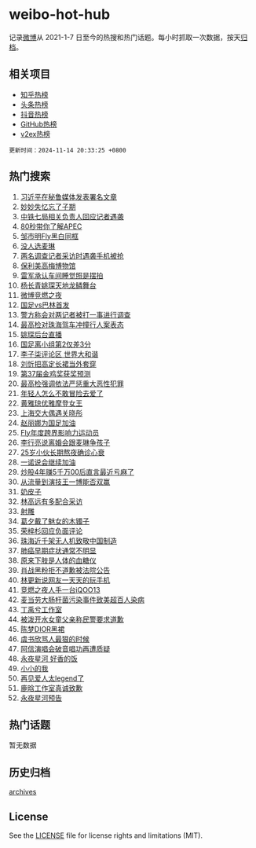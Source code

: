 # weibo-hot-hub

记录[微博](https://www.weibo.com)从 2021-1-7 日至今的热搜和热门话题。每小时抓取一次数据，按天[归档](archives)。

## 相关项目

- [知乎热榜](https://github.com/lonnyzhang423/zhihu-hot-hub)
- [头条热榜](https://github.com/lonnyzhang423/toutiao-hot-hub)
- [抖音热榜](https://github.com/lonnyzhang423/douyin-hot-hub)
- [GitHub热榜](https://github.com/lonnyzhang423/github-hot-hub)
- [v2ex热榜](https://github.com/lonnyzhang423/v2ex-hot-hub)


`更新时间：2024-11-14 20:33:25 +0800`

## 热门搜索

1. [习近平在秘鲁媒体发表署名文章](https://m.weibo.cn/search?containerid=100103type%3D1%26t%3D10%26q%3D%23%E4%B9%A0%E8%BF%91%E5%B9%B3%E5%9C%A8%E7%A7%98%E9%B2%81%E5%AA%92%E4%BD%93%E5%8F%91%E8%A1%A8%E7%BD%B2%E5%90%8D%E6%96%87%E7%AB%A0%23&stream_entry_id=51&isnewpage=1&extparam=seat%3D1%26cate%3D10103%26q%3D%2523%25E4%25B9%25A0%25E8%25BF%2591%25E5%25B9%25B3%25E5%259C%25A8%25E7%25A7%2598%25E9%25B2%2581%25E5%25AA%2592%25E4%25BD%2593%25E5%258F%2591%25E8%25A1%25A8%25E7%25BD%25B2%25E5%2590%258D%25E6%2596%2587%25E7%25AB%25A0%2523%26pos%3D0%26filter_type%3Drealtimehot%26dgr%3D0%26c_type%3D51%26stream_entry_id%3D51%26display_time%3D1731587604%26pre_seqid%3D17315876041099180870597)
1. [妙妙失忆忘了子期](https://m.weibo.cn/search?containerid=100103type%3D1%26t%3D10%26q%3D%23%E5%A6%99%E5%A6%99%E5%A4%B1%E5%BF%86%E5%BF%98%E4%BA%86%E5%AD%90%E6%9C%9F%23&stream_entry_id=31&isnewpage=1&extparam=seat%3D1%26band_rank%3D1%26stream_entry_id%3D31%26lcate%3D5001%26realpos%3D1%26filter_type%3Drealtimehot%26cate%3D5001%26pos%3D0%26q%3D%2523%25E5%25A6%2599%25E5%25A6%2599%25E5%25A4%25B1%25E5%25BF%2586%25E5%25BF%2598%25E4%25BA%2586%25E5%25AD%2590%25E6%259C%259F%2523%26dgr%3D0%26c_type%3D31%26flag%3D1%26display_time%3D1731587604%26pre_seqid%3D17315876041099180870597)
1. [中铁七局相关负责人回应记者遇袭](https://m.weibo.cn/search?containerid=100103type%3D1%26t%3D10%26q%3D%23%E4%B8%AD%E9%93%81%E4%B8%83%E5%B1%80%E7%9B%B8%E5%85%B3%E8%B4%9F%E8%B4%A3%E4%BA%BA%E5%9B%9E%E5%BA%94%E8%AE%B0%E8%80%85%E9%81%87%E8%A2%AD%23&stream_entry_id=31&isnewpage=1&extparam=seat%3D1%26band_rank%3D2%26stream_entry_id%3D31%26lcate%3D5001%26realpos%3D2%26filter_type%3Drealtimehot%26cate%3D5001%26pos%3D1%26q%3D%2523%25E4%25B8%25AD%25E9%2593%2581%25E4%25B8%2583%25E5%25B1%2580%25E7%259B%25B8%25E5%2585%25B3%25E8%25B4%259F%25E8%25B4%25A3%25E4%25BA%25BA%25E5%259B%259E%25E5%25BA%2594%25E8%25AE%25B0%25E8%2580%2585%25E9%2581%2587%25E8%25A2%25AD%2523%26dgr%3D0%26c_type%3D31%26flag%3D1%26display_time%3D1731587604%26pre_seqid%3D17315876041099180870597)
1. [80秒带你了解APEC](https://m.weibo.cn/search?containerid=100103type%3D1%26t%3D10%26q%3D%2380%E7%A7%92%E5%B8%A6%E4%BD%A0%E4%BA%86%E8%A7%A3APEC%23&stream_entry_id=31&isnewpage=1&extparam=seat%3D1%26band_rank%3D3%26stream_entry_id%3D31%26lcate%3D5001%26realpos%3D3%26filter_type%3Drealtimehot%26cate%3D5001%26pos%3D2%26q%3D%252380%25E7%25A7%2592%25E5%25B8%25A6%25E4%25BD%25A0%25E4%25BA%2586%25E8%25A7%25A3APEC%2523%26dgr%3D0%26c_type%3D31%26flag%3D0%26display_time%3D1731587604%26pre_seqid%3D17315876041099180870597)
1. [邹市明Fly黑白同框](https://m.weibo.cn/search?containerid=100103type%3D1%26t%3D10%26q%3D%23%E9%82%B9%E5%B8%82%E6%98%8EFly%E9%BB%91%E7%99%BD%E5%90%8C%E6%A1%86%23&stream_entry_id=31&isnewpage=1&extparam=seat%3D1%26band_rank%3D4%26stream_entry_id%3D31%26lcate%3D5001%26realpos%3D4%26filter_type%3Drealtimehot%26cate%3D5001%26pos%3D3%26q%3D%2523%25E9%2582%25B9%25E5%25B8%2582%25E6%2598%258EFly%25E9%25BB%2591%25E7%2599%25BD%25E5%2590%258C%25E6%25A1%2586%2523%26dgr%3D0%26c_type%3D31%26flag%3D1%26display_time%3D1731587604%26pre_seqid%3D17315876041099180870597)
1. [没人选麦琳](https://m.weibo.cn/search?containerid=100103type%3D1%26t%3D10%26q%3D%23%E6%B2%A1%E4%BA%BA%E9%80%89%E9%BA%A6%E7%90%B3%23&stream_entry_id=31&isnewpage=1&extparam=seat%3D1%26band_rank%3D5%26stream_entry_id%3D31%26lcate%3D5001%26realpos%3D5%26filter_type%3Drealtimehot%26cate%3D5001%26pos%3D4%26q%3D%2523%25E6%25B2%25A1%25E4%25BA%25BA%25E9%2580%2589%25E9%25BA%25A6%25E7%2590%25B3%2523%26dgr%3D0%26c_type%3D31%26flag%3D1%26display_time%3D1731587604%26pre_seqid%3D17315876041099180870597)
1. [两名调查记者采访时遇袭手机被抢](https://m.weibo.cn/search?containerid=100103type%3D1%26t%3D10%26q%3D%23%E4%B8%A4%E5%90%8D%E8%B0%83%E6%9F%A5%E8%AE%B0%E8%80%85%E9%87%87%E8%AE%BF%E6%97%B6%E9%81%87%E8%A2%AD%E6%89%8B%E6%9C%BA%E8%A2%AB%E6%8A%A2%23&stream_entry_id=31&isnewpage=1&extparam=seat%3D1%26band_rank%3D6%26stream_entry_id%3D31%26lcate%3D5001%26realpos%3D6%26filter_type%3Drealtimehot%26cate%3D5001%26pos%3D5%26q%3D%2523%25E4%25B8%25A4%25E5%2590%258D%25E8%25B0%2583%25E6%259F%25A5%25E8%25AE%25B0%25E8%2580%2585%25E9%2587%2587%25E8%25AE%25BF%25E6%2597%25B6%25E9%2581%2587%25E8%25A2%25AD%25E6%2589%258B%25E6%259C%25BA%25E8%25A2%25AB%25E6%258A%25A2%2523%26dgr%3D0%26c_type%3D31%26flag%3D0%26display_time%3D1731587604%26pre_seqid%3D17315876041099180870597)
1. [保利美高梅博物馆](https://m.weibo.cn/search?containerid=100103type%3D1%26t%3D10%26q%3D%23%E4%BF%9D%E5%88%A9%E7%BE%8E%E9%AB%98%E6%A2%85%E5%8D%9A%E7%89%A9%E9%A6%86%23&stream_entry_id=31&isnewpage=1&extparam=seat%3D1%26cate%3D5001%26is_ad_pos%3D1%26stream_entry_id%3D31%26lcate%3D5001%26band_rank%3D7%26topic_ad%3D1%26q%3D%2523%25E4%25BF%259D%25E5%2588%25A9%25E7%25BE%258E%25E9%25AB%2598%25E6%25A2%2585%25E5%258D%259A%25E7%2589%25A9%25E9%25A6%2586%2523%26pos%3D6%26filter_type%3Drealtimehot%26dgr%3D0%26c_type%3D31%26adid%3D264186%26display_time%3D1731587604%26pre_seqid%3D17315876041099180870597)
1. [雷军承认车间睡觉照是摆拍](https://m.weibo.cn/search?containerid=100103type%3D1%26t%3D10%26q%3D%23%E9%9B%B7%E5%86%9B%E6%89%BF%E8%AE%A4%E8%BD%A6%E9%97%B4%E7%9D%A1%E8%A7%89%E7%85%A7%E6%98%AF%E6%91%86%E6%8B%8D%23&stream_entry_id=31&isnewpage=1&extparam=seat%3D1%26band_rank%3D7%26stream_entry_id%3D31%26lcate%3D5001%26realpos%3D7%26filter_type%3Drealtimehot%26cate%3D5001%26pos%3D7%26q%3D%2523%25E9%259B%25B7%25E5%2586%259B%25E6%2589%25BF%25E8%25AE%25A4%25E8%25BD%25A6%25E9%2597%25B4%25E7%259D%25A1%25E8%25A7%2589%25E7%2585%25A7%25E6%2598%25AF%25E6%2591%2586%25E6%258B%258D%2523%26dgr%3D0%26c_type%3D31%26flag%3D1%26display_time%3D1731587604%26pre_seqid%3D17315876041099180870597)
1. [杨长青姚琛天地龙鳞舞台](https://m.weibo.cn/search?containerid=100103type%3D1%26t%3D10%26q%3D%E6%9D%A8%E9%95%BF%E9%9D%92%E5%A7%9A%E7%90%9B%E5%A4%A9%E5%9C%B0%E9%BE%99%E9%B3%9E%E8%88%9E%E5%8F%B0&stream_entry_id=31&isnewpage=1&extparam=seat%3D1%26band_rank%3D8%26stream_entry_id%3D31%26lcate%3D5001%26realpos%3D8%26filter_type%3Drealtimehot%26cate%3D5001%26pos%3D8%26q%3D%25E6%259D%25A8%25E9%2595%25BF%25E9%259D%2592%25E5%25A7%259A%25E7%2590%259B%25E5%25A4%25A9%25E5%259C%25B0%25E9%25BE%2599%25E9%25B3%259E%25E8%2588%259E%25E5%258F%25B0%26dgr%3D0%26c_type%3D31%26flag%3D1%26display_time%3D1731587604%26pre_seqid%3D17315876041099180870597)
1. [微博竞燃之夜](https://m.weibo.cn/search?containerid=100103type%3D1%26t%3D10%26q%3D%E5%BE%AE%E5%8D%9A%E7%AB%9E%E7%87%83%E4%B9%8B%E5%A4%9C&stream_entry_id=31&isnewpage=1&extparam=seat%3D1%26band_rank%3D9%26stream_entry_id%3D31%26lcate%3D5001%26realpos%3D9%26filter_type%3Drealtimehot%26cate%3D5001%26pos%3D9%26q%3D%25E5%25BE%25AE%25E5%258D%259A%25E7%25AB%259E%25E7%2587%2583%25E4%25B9%258B%25E5%25A4%259C%26dgr%3D0%26c_type%3D31%26flag%3D1%26display_time%3D1731587604%26pre_seqid%3D17315876041099180870597)
1. [国足vs巴林首发](https://m.weibo.cn/search?containerid=100103type%3D1%26t%3D10%26q%3D%E5%9B%BD%E8%B6%B3vs%E5%B7%B4%E6%9E%97%E9%A6%96%E5%8F%91&stream_entry_id=31&isnewpage=1&extparam=seat%3D1%26band_rank%3D10%26stream_entry_id%3D31%26lcate%3D5001%26realpos%3D10%26filter_type%3Drealtimehot%26cate%3D5001%26pos%3D10%26q%3D%25E5%259B%25BD%25E8%25B6%25B3vs%25E5%25B7%25B4%25E6%259E%2597%25E9%25A6%2596%25E5%258F%2591%26dgr%3D0%26c_type%3D31%26flag%3D1%26display_time%3D1731587604%26pre_seqid%3D17315876041099180870597)
1. [警方称会对两记者被打一事进行调查](https://m.weibo.cn/search?containerid=100103type%3D1%26t%3D10%26q%3D%23%E8%AD%A6%E6%96%B9%E7%A7%B0%E4%BC%9A%E5%AF%B9%E4%B8%A4%E8%AE%B0%E8%80%85%E8%A2%AB%E6%89%93%E4%B8%80%E4%BA%8B%E8%BF%9B%E8%A1%8C%E8%B0%83%E6%9F%A5%23&stream_entry_id=31&isnewpage=1&extparam=seat%3D1%26band_rank%3D11%26stream_entry_id%3D31%26lcate%3D5001%26realpos%3D11%26filter_type%3Drealtimehot%26cate%3D5001%26pos%3D11%26q%3D%2523%25E8%25AD%25A6%25E6%2596%25B9%25E7%25A7%25B0%25E4%25BC%259A%25E5%25AF%25B9%25E4%25B8%25A4%25E8%25AE%25B0%25E8%2580%2585%25E8%25A2%25AB%25E6%2589%2593%25E4%25B8%2580%25E4%25BA%258B%25E8%25BF%259B%25E8%25A1%258C%25E8%25B0%2583%25E6%259F%25A5%2523%26dgr%3D0%26c_type%3D31%26flag%3D1%26display_time%3D1731587604%26pre_seqid%3D17315876041099180870597)
1. [最高检对珠海驾车冲撞行人案表态](https://m.weibo.cn/search?containerid=100103type%3D1%26t%3D10%26q%3D%E6%9C%80%E9%AB%98%E6%A3%80%E5%AF%B9%E7%8F%A0%E6%B5%B7%E9%A9%BE%E8%BD%A6%E5%86%B2%E6%92%9E%E8%A1%8C%E4%BA%BA%E6%A1%88%E8%A1%A8%E6%80%81&stream_entry_id=31&isnewpage=1&extparam=seat%3D1%26band_rank%3D12%26stream_entry_id%3D31%26lcate%3D5001%26realpos%3D12%26filter_type%3Drealtimehot%26cate%3D5001%26pos%3D12%26q%3D%25E6%259C%2580%25E9%25AB%2598%25E6%25A3%2580%25E5%25AF%25B9%25E7%258F%25A0%25E6%25B5%25B7%25E9%25A9%25BE%25E8%25BD%25A6%25E5%2586%25B2%25E6%2592%259E%25E8%25A1%258C%25E4%25BA%25BA%25E6%25A1%2588%25E8%25A1%25A8%25E6%2580%2581%26dgr%3D0%26c_type%3D31%26flag%3D1%26display_time%3D1731587604%26pre_seqid%3D17315876041099180870597)
1. [姚琛后台直播](https://m.weibo.cn/search?containerid=100103type%3D1%26t%3D10%26q%3D%E5%A7%9A%E7%90%9B%E5%90%8E%E5%8F%B0%E7%9B%B4%E6%92%AD&stream_entry_id=31&isnewpage=1&extparam=seat%3D1%26band_rank%3D13%26stream_entry_id%3D31%26lcate%3D5001%26realpos%3D13%26filter_type%3Drealtimehot%26cate%3D5001%26pos%3D13%26q%3D%25E5%25A7%259A%25E7%2590%259B%25E5%2590%258E%25E5%258F%25B0%25E7%259B%25B4%25E6%2592%25AD%26dgr%3D0%26c_type%3D31%26flag%3D1%26display_time%3D1731587604%26pre_seqid%3D17315876041099180870597)
1. [国足离小组第2仅差3分](https://m.weibo.cn/search?containerid=100103type%3D1%26t%3D10%26q%3D%23%E5%9B%BD%E8%B6%B3%E7%A6%BB%E5%B0%8F%E7%BB%84%E7%AC%AC2%E4%BB%85%E5%B7%AE3%E5%88%86%23&stream_entry_id=31&isnewpage=1&extparam=seat%3D1%26band_rank%3D14%26stream_entry_id%3D31%26lcate%3D5001%26realpos%3D14%26filter_type%3Drealtimehot%26cate%3D5001%26pos%3D14%26q%3D%2523%25E5%259B%25BD%25E8%25B6%25B3%25E7%25A6%25BB%25E5%25B0%258F%25E7%25BB%2584%25E7%25AC%25AC2%25E4%25BB%2585%25E5%25B7%25AE3%25E5%2588%2586%2523%26dgr%3D0%26c_type%3D31%26flag%3D1%26display_time%3D1731587604%26pre_seqid%3D17315876041099180870597)
1. [李子柒评论区 世界大和谐](https://m.weibo.cn/search?containerid=100103type%3D1%26t%3D10%26q%3D%E6%9D%8E%E5%AD%90%E6%9F%92%E8%AF%84%E8%AE%BA%E5%8C%BA+%E4%B8%96%E7%95%8C%E5%A4%A7%E5%92%8C%E8%B0%90&stream_entry_id=31&isnewpage=1&extparam=seat%3D1%26band_rank%3D15%26stream_entry_id%3D31%26lcate%3D5001%26realpos%3D15%26filter_type%3Drealtimehot%26cate%3D5001%26pos%3D15%26q%3D%25E6%259D%258E%25E5%25AD%2590%25E6%259F%2592%25E8%25AF%2584%25E8%25AE%25BA%25E5%258C%25BA%2520%25E4%25B8%2596%25E7%2595%258C%25E5%25A4%25A7%25E5%2592%258C%25E8%25B0%2590%26dgr%3D0%26c_type%3D31%26flag%3D0%26display_time%3D1731587604%26pre_seqid%3D17315876041099180870597)
1. [刘忻把高定长裙当外套穿](https://m.weibo.cn/search?containerid=100103type%3D1%26t%3D10%26q%3D%E5%88%98%E5%BF%BB%E6%8A%8A%E9%AB%98%E5%AE%9A%E9%95%BF%E8%A3%99%E5%BD%93%E5%A4%96%E5%A5%97%E7%A9%BF&stream_entry_id=31&isnewpage=1&extparam=seat%3D1%26band_rank%3D16%26stream_entry_id%3D31%26lcate%3D5001%26realpos%3D16%26filter_type%3Drealtimehot%26cate%3D5001%26pos%3D16%26q%3D%25E5%2588%2598%25E5%25BF%25BB%25E6%258A%258A%25E9%25AB%2598%25E5%25AE%259A%25E9%2595%25BF%25E8%25A3%2599%25E5%25BD%2593%25E5%25A4%2596%25E5%25A5%2597%25E7%25A9%25BF%26dgr%3D0%26c_type%3D31%26flag%3D1%26display_time%3D1731587604%26pre_seqid%3D17315876041099180870597)
1. [第37届金鸡奖获奖预测](https://m.weibo.cn/search?containerid=100103type%3D1%26t%3D10%26q%3D%23%E7%AC%AC37%E5%B1%8A%E9%87%91%E9%B8%A1%E5%A5%96%E8%8E%B7%E5%A5%96%E9%A2%84%E6%B5%8B%23&stream_entry_id=31&isnewpage=1&extparam=seat%3D1%26band_rank%3D17%26stream_entry_id%3D31%26lcate%3D5001%26realpos%3D17%26filter_type%3Drealtimehot%26cate%3D5001%26pos%3D17%26q%3D%2523%25E7%25AC%25AC37%25E5%25B1%258A%25E9%2587%2591%25E9%25B8%25A1%25E5%25A5%2596%25E8%258E%25B7%25E5%25A5%2596%25E9%25A2%2584%25E6%25B5%258B%2523%26dgr%3D0%26c_type%3D31%26flag%3D32768%26display_time%3D1731587604%26pre_seqid%3D17315876041099180870597)
1. [最高检强调依法严惩重大恶性犯罪](https://m.weibo.cn/search?containerid=100103type%3D1%26t%3D10%26q%3D%23%E6%9C%80%E9%AB%98%E6%A3%80%E5%BC%BA%E8%B0%83%E4%BE%9D%E6%B3%95%E4%B8%A5%E6%83%A9%E9%87%8D%E5%A4%A7%E6%81%B6%E6%80%A7%E7%8A%AF%E7%BD%AA%23&stream_entry_id=31&isnewpage=1&extparam=seat%3D1%26band_rank%3D18%26stream_entry_id%3D31%26lcate%3D5001%26realpos%3D18%26filter_type%3Drealtimehot%26cate%3D5001%26pos%3D18%26q%3D%2523%25E6%259C%2580%25E9%25AB%2598%25E6%25A3%2580%25E5%25BC%25BA%25E8%25B0%2583%25E4%25BE%259D%25E6%25B3%2595%25E4%25B8%25A5%25E6%2583%25A9%25E9%2587%258D%25E5%25A4%25A7%25E6%2581%25B6%25E6%2580%25A7%25E7%258A%25AF%25E7%25BD%25AA%2523%26dgr%3D0%26c_type%3D31%26flag%3D1%26display_time%3D1731587604%26pre_seqid%3D17315876041099180870597)
1. [年轻人怎么不敢冒险去爱了](https://m.weibo.cn/search?containerid=100103type%3D1%26t%3D10%26q%3D%23%E5%B9%B4%E8%BD%BB%E4%BA%BA%E6%80%8E%E4%B9%88%E4%B8%8D%E6%95%A2%E5%86%92%E9%99%A9%E5%8E%BB%E7%88%B1%E4%BA%86%23&stream_entry_id=31&isnewpage=1&extparam=seat%3D1%26band_rank%3D19%26stream_entry_id%3D31%26lcate%3D5001%26realpos%3D19%26filter_type%3Drealtimehot%26cate%3D5001%26pos%3D19%26q%3D%2523%25E5%25B9%25B4%25E8%25BD%25BB%25E4%25BA%25BA%25E6%2580%258E%25E4%25B9%2588%25E4%25B8%258D%25E6%2595%25A2%25E5%2586%2592%25E9%2599%25A9%25E5%258E%25BB%25E7%2588%25B1%25E4%25BA%2586%2523%26dgr%3D0%26c_type%3D31%26flag%3D1%26display_time%3D1731587604%26pre_seqid%3D17315876041099180870597)
1. [黄雅琼优雅摩登女王](https://m.weibo.cn/search?containerid=100103type%3D1%26t%3D10%26q%3D%23%E9%BB%84%E9%9B%85%E7%90%BC%E4%BC%98%E9%9B%85%E6%91%A9%E7%99%BB%E5%A5%B3%E7%8E%8B%23&stream_entry_id=31&isnewpage=1&extparam=seat%3D1%26cate%3D5001%26realpos%3D20%26filter_type%3Drealtimehot%26lcate%3D5001%26stream_entry_id%3D31%26band_rank%3D20%26q%3D%2523%25E9%25BB%2584%25E9%259B%2585%25E7%2590%25BC%25E4%25BC%2598%25E9%259B%2585%25E6%2591%25A9%25E7%2599%25BB%25E5%25A5%25B3%25E7%258E%258B%2523%26pos%3D20%26flag%3D0%26dgr%3D0%26c_type%3D31%26adid%3D264279%26display_time%3D1731587604%26pre_seqid%3D17315876041099180870597)
1. [上海交大偶遇关晓彤](https://m.weibo.cn/search?containerid=100103type%3D1%26t%3D10%26q%3D%23%E4%B8%8A%E6%B5%B7%E4%BA%A4%E5%A4%A7%E5%81%B6%E9%81%87%E5%85%B3%E6%99%93%E5%BD%A4%23&stream_entry_id=31&isnewpage=1&extparam=seat%3D1%26band_rank%3D21%26stream_entry_id%3D31%26lcate%3D5001%26realpos%3D21%26filter_type%3Drealtimehot%26cate%3D5001%26pos%3D21%26q%3D%2523%25E4%25B8%258A%25E6%25B5%25B7%25E4%25BA%25A4%25E5%25A4%25A7%25E5%2581%25B6%25E9%2581%2587%25E5%2585%25B3%25E6%2599%2593%25E5%25BD%25A4%2523%26dgr%3D0%26c_type%3D31%26flag%3D1%26display_time%3D1731587604%26pre_seqid%3D17315876041099180870597)
1. [赵丽娜为国足加油](https://m.weibo.cn/search?containerid=100103type%3D1%26t%3D10%26q%3D%23%E8%B5%B5%E4%B8%BD%E5%A8%9C%E4%B8%BA%E5%9B%BD%E8%B6%B3%E5%8A%A0%E6%B2%B9%23&stream_entry_id=31&isnewpage=1&extparam=seat%3D1%26band_rank%3D22%26stream_entry_id%3D31%26lcate%3D5001%26realpos%3D22%26filter_type%3Drealtimehot%26cate%3D5001%26pos%3D22%26q%3D%2523%25E8%25B5%25B5%25E4%25B8%25BD%25E5%25A8%259C%25E4%25B8%25BA%25E5%259B%25BD%25E8%25B6%25B3%25E5%258A%25A0%25E6%25B2%25B9%2523%26dgr%3D0%26c_type%3D31%26flag%3D1%26display_time%3D1731587604%26pre_seqid%3D17315876041099180870597)
1. [Fly年度跨界影响力运动员](https://m.weibo.cn/search?containerid=100103type%3D1%26t%3D10%26q%3D%23Fly%E5%B9%B4%E5%BA%A6%E8%B7%A8%E7%95%8C%E5%BD%B1%E5%93%8D%E5%8A%9B%E8%BF%90%E5%8A%A8%E5%91%98%23&stream_entry_id=31&isnewpage=1&extparam=seat%3D1%26band_rank%3D23%26stream_entry_id%3D31%26lcate%3D5001%26realpos%3D23%26filter_type%3Drealtimehot%26cate%3D5001%26pos%3D23%26q%3D%2523Fly%25E5%25B9%25B4%25E5%25BA%25A6%25E8%25B7%25A8%25E7%2595%258C%25E5%25BD%25B1%25E5%2593%258D%25E5%258A%259B%25E8%25BF%2590%25E5%258A%25A8%25E5%2591%2598%2523%26dgr%3D0%26c_type%3D31%26flag%3D1%26display_time%3D1731587604%26pre_seqid%3D17315876041099180870597)
1. [李行亮说离婚会跟麦琳争孩子](https://m.weibo.cn/search?containerid=100103type%3D1%26t%3D10%26q%3D%23%E6%9D%8E%E8%A1%8C%E4%BA%AE%E8%AF%B4%E7%A6%BB%E5%A9%9A%E4%BC%9A%E8%B7%9F%E9%BA%A6%E7%90%B3%E4%BA%89%E5%AD%A9%E5%AD%90%23&stream_entry_id=31&isnewpage=1&extparam=seat%3D1%26band_rank%3D24%26stream_entry_id%3D31%26lcate%3D5001%26realpos%3D24%26filter_type%3Drealtimehot%26cate%3D5001%26pos%3D24%26q%3D%2523%25E6%259D%258E%25E8%25A1%258C%25E4%25BA%25AE%25E8%25AF%25B4%25E7%25A6%25BB%25E5%25A9%259A%25E4%25BC%259A%25E8%25B7%259F%25E9%25BA%25A6%25E7%2590%25B3%25E4%25BA%2589%25E5%25AD%25A9%25E5%25AD%2590%2523%26dgr%3D0%26c_type%3D31%26flag%3D2%26display_time%3D1731587604%26pre_seqid%3D17315876041099180870597)
1. [25岁小伙长期熬夜确诊心衰](https://m.weibo.cn/search?containerid=100103type%3D1%26t%3D10%26q%3D%2325%E5%B2%81%E5%B0%8F%E4%BC%99%E9%95%BF%E6%9C%9F%E7%86%AC%E5%A4%9C%E7%A1%AE%E8%AF%8A%E5%BF%83%E8%A1%B0%23&stream_entry_id=31&isnewpage=1&extparam=seat%3D1%26band_rank%3D25%26stream_entry_id%3D31%26lcate%3D5001%26realpos%3D25%26filter_type%3Drealtimehot%26cate%3D5001%26pos%3D25%26q%3D%252325%25E5%25B2%2581%25E5%25B0%258F%25E4%25BC%2599%25E9%2595%25BF%25E6%259C%259F%25E7%2586%25AC%25E5%25A4%259C%25E7%25A1%25AE%25E8%25AF%258A%25E5%25BF%2583%25E8%25A1%25B0%2523%26dgr%3D0%26c_type%3D31%26flag%3D1%26display_time%3D1731587604%26pre_seqid%3D17315876041099180870597)
1. [一诺说会继续加油](https://m.weibo.cn/search?containerid=100103type%3D1%26t%3D10%26q%3D%23%E4%B8%80%E8%AF%BA%E8%AF%B4%E4%BC%9A%E7%BB%A7%E7%BB%AD%E5%8A%A0%E6%B2%B9%23&stream_entry_id=31&isnewpage=1&extparam=seat%3D1%26band_rank%3D26%26stream_entry_id%3D31%26lcate%3D5001%26realpos%3D26%26filter_type%3Drealtimehot%26cate%3D5001%26pos%3D26%26q%3D%2523%25E4%25B8%2580%25E8%25AF%25BA%25E8%25AF%25B4%25E4%25BC%259A%25E7%25BB%25A7%25E7%25BB%25AD%25E5%258A%25A0%25E6%25B2%25B9%2523%26dgr%3D0%26c_type%3D31%26flag%3D1%26display_time%3D1731587604%26pre_seqid%3D17315876041099180870597)
1. [炒股4年赚5千万00后直言最近亏麻了](https://m.weibo.cn/search?containerid=100103type%3D1%26t%3D10%26q%3D%23%E7%82%92%E8%82%A14%E5%B9%B4%E8%B5%9A5%E5%8D%83%E4%B8%8700%E5%90%8E%E7%9B%B4%E8%A8%80%E6%9C%80%E8%BF%91%E4%BA%8F%E9%BA%BB%E4%BA%86%23&stream_entry_id=31&isnewpage=1&extparam=seat%3D1%26band_rank%3D27%26stream_entry_id%3D31%26lcate%3D5001%26realpos%3D27%26filter_type%3Drealtimehot%26cate%3D5001%26pos%3D27%26q%3D%2523%25E7%2582%2592%25E8%2582%25A14%25E5%25B9%25B4%25E8%25B5%259A5%25E5%258D%2583%25E4%25B8%258700%25E5%2590%258E%25E7%259B%25B4%25E8%25A8%2580%25E6%259C%2580%25E8%25BF%2591%25E4%25BA%258F%25E9%25BA%25BB%25E4%25BA%2586%2523%26dgr%3D0%26c_type%3D31%26flag%3D0%26display_time%3D1731587604%26pre_seqid%3D17315876041099180870597)
1. [从流量到演技王一博能否双赢](https://m.weibo.cn/search?containerid=100103type%3D1%26t%3D10%26q%3D%23%E4%BB%8E%E6%B5%81%E9%87%8F%E5%88%B0%E6%BC%94%E6%8A%80%E7%8E%8B%E4%B8%80%E5%8D%9A%E8%83%BD%E5%90%A6%E5%8F%8C%E8%B5%A2%23&stream_entry_id=31&isnewpage=1&extparam=seat%3D1%26band_rank%3D28%26stream_entry_id%3D31%26lcate%3D5001%26realpos%3D28%26filter_type%3Drealtimehot%26cate%3D5001%26pos%3D28%26q%3D%2523%25E4%25BB%258E%25E6%25B5%2581%25E9%2587%258F%25E5%2588%25B0%25E6%25BC%2594%25E6%258A%2580%25E7%258E%258B%25E4%25B8%2580%25E5%258D%259A%25E8%2583%25BD%25E5%2590%25A6%25E5%258F%258C%25E8%25B5%25A2%2523%26dgr%3D0%26c_type%3D31%26flag%3D0%26display_time%3D1731587604%26pre_seqid%3D17315876041099180870597)
1. [奶皮子](https://m.weibo.cn/search?containerid=100103type%3D1%26t%3D10%26q%3D%E5%A5%B6%E7%9A%AE%E5%AD%90&stream_entry_id=31&isnewpage=1&extparam=seat%3D1%26band_rank%3D29%26stream_entry_id%3D31%26lcate%3D5001%26realpos%3D29%26filter_type%3Drealtimehot%26cate%3D5001%26pos%3D29%26q%3D%25E5%25A5%25B6%25E7%259A%25AE%25E5%25AD%2590%26dgr%3D0%26c_type%3D31%26flag%3D1%26display_time%3D1731587604%26pre_seqid%3D17315876041099180870597)
1. [林高远有多配合采访](https://m.weibo.cn/search?containerid=100103type%3D1%26t%3D10%26q%3D%23%E6%9E%97%E9%AB%98%E8%BF%9C%E6%9C%89%E5%A4%9A%E9%85%8D%E5%90%88%E9%87%87%E8%AE%BF%23&stream_entry_id=31&isnewpage=1&extparam=seat%3D1%26band_rank%3D30%26stream_entry_id%3D31%26lcate%3D5001%26realpos%3D30%26filter_type%3Drealtimehot%26cate%3D5001%26pos%3D30%26q%3D%2523%25E6%259E%2597%25E9%25AB%2598%25E8%25BF%259C%25E6%259C%2589%25E5%25A4%259A%25E9%2585%258D%25E5%2590%2588%25E9%2587%2587%25E8%25AE%25BF%2523%26dgr%3D0%26c_type%3D31%26flag%3D1%26display_time%3D1731587604%26pre_seqid%3D17315876041099180870597)
1. [射雕](https://m.weibo.cn/search?containerid=100103type%3D1%26t%3D10%26q%3D%E5%B0%84%E9%9B%95&stream_entry_id=31&isnewpage=1&extparam=seat%3D1%26band_rank%3D31%26stream_entry_id%3D31%26lcate%3D5001%26realpos%3D31%26filter_type%3Drealtimehot%26cate%3D5001%26pos%3D31%26q%3D%25E5%25B0%2584%25E9%259B%2595%26dgr%3D0%26c_type%3D31%26flag%3D1%26display_time%3D1731587604%26pre_seqid%3D17315876041099180870597)
1. [葛夕戴了魅女的木镯子](https://m.weibo.cn/search?containerid=100103type%3D1%26t%3D10%26q%3D%E8%91%9B%E5%A4%95%E6%88%B4%E4%BA%86%E9%AD%85%E5%A5%B3%E7%9A%84%E6%9C%A8%E9%95%AF%E5%AD%90&stream_entry_id=31&isnewpage=1&extparam=seat%3D1%26band_rank%3D32%26stream_entry_id%3D31%26lcate%3D5001%26realpos%3D32%26filter_type%3Drealtimehot%26cate%3D5001%26pos%3D32%26q%3D%25E8%2591%259B%25E5%25A4%2595%25E6%2588%25B4%25E4%25BA%2586%25E9%25AD%2585%25E5%25A5%25B3%25E7%259A%2584%25E6%259C%25A8%25E9%2595%25AF%25E5%25AD%2590%26dgr%3D0%26c_type%3D31%26flag%3D0%26display_time%3D1731587604%26pre_seqid%3D17315876041099180870597)
1. [荣梓杉回应负面评论](https://m.weibo.cn/search?containerid=100103type%3D1%26t%3D10%26q%3D%23%E8%8D%A3%E6%A2%93%E6%9D%89%E5%9B%9E%E5%BA%94%E8%B4%9F%E9%9D%A2%E8%AF%84%E8%AE%BA%23&stream_entry_id=31&isnewpage=1&extparam=seat%3D1%26band_rank%3D33%26stream_entry_id%3D31%26lcate%3D5001%26realpos%3D33%26filter_type%3Drealtimehot%26cate%3D5001%26pos%3D33%26q%3D%2523%25E8%258D%25A3%25E6%25A2%2593%25E6%259D%2589%25E5%259B%259E%25E5%25BA%2594%25E8%25B4%259F%25E9%259D%25A2%25E8%25AF%2584%25E8%25AE%25BA%2523%26dgr%3D0%26c_type%3D31%26flag%3D1%26display_time%3D1731587604%26pre_seqid%3D17315876041099180870597)
1. [珠海近千架无人机致敬中国制造](https://m.weibo.cn/search?containerid=100103type%3D1%26t%3D10%26q%3D%23%E7%8F%A0%E6%B5%B7%E8%BF%91%E5%8D%83%E6%9E%B6%E6%97%A0%E4%BA%BA%E6%9C%BA%E8%87%B4%E6%95%AC%E4%B8%AD%E5%9B%BD%E5%88%B6%E9%80%A0%23&stream_entry_id=31&isnewpage=1&extparam=seat%3D1%26band_rank%3D34%26stream_entry_id%3D31%26lcate%3D5001%26realpos%3D34%26filter_type%3Drealtimehot%26cate%3D5001%26pos%3D34%26q%3D%2523%25E7%258F%25A0%25E6%25B5%25B7%25E8%25BF%2591%25E5%258D%2583%25E6%259E%25B6%25E6%2597%25A0%25E4%25BA%25BA%25E6%259C%25BA%25E8%2587%25B4%25E6%2595%25AC%25E4%25B8%25AD%25E5%259B%25BD%25E5%2588%25B6%25E9%2580%25A0%2523%26dgr%3D0%26c_type%3D31%26flag%3D1%26display_time%3D1731587604%26pre_seqid%3D17315876041099180870597)
1. [肺癌早期症状通常不明显](https://m.weibo.cn/search?containerid=100103type%3D1%26t%3D10%26q%3D%23%E8%82%BA%E7%99%8C%E6%97%A9%E6%9C%9F%E7%97%87%E7%8A%B6%E9%80%9A%E5%B8%B8%E4%B8%8D%E6%98%8E%E6%98%BE%23&stream_entry_id=31&isnewpage=1&extparam=seat%3D1%26band_rank%3D35%26stream_entry_id%3D31%26lcate%3D5001%26realpos%3D35%26filter_type%3Drealtimehot%26cate%3D5001%26pos%3D35%26q%3D%2523%25E8%2582%25BA%25E7%2599%258C%25E6%2597%25A9%25E6%259C%259F%25E7%2597%2587%25E7%258A%25B6%25E9%2580%259A%25E5%25B8%25B8%25E4%25B8%258D%25E6%2598%258E%25E6%2598%25BE%2523%26dgr%3D0%26c_type%3D31%26flag%3D0%26display_time%3D1731587604%26pre_seqid%3D17315876041099180870597)
1. [原来下肢是人体的血糖仪](https://m.weibo.cn/search?containerid=100103type%3D1%26t%3D10%26q%3D%23%E5%8E%9F%E6%9D%A5%E4%B8%8B%E8%82%A2%E6%98%AF%E4%BA%BA%E4%BD%93%E7%9A%84%E8%A1%80%E7%B3%96%E4%BB%AA%23&stream_entry_id=31&isnewpage=1&extparam=seat%3D1%26band_rank%3D36%26stream_entry_id%3D31%26lcate%3D5001%26realpos%3D36%26filter_type%3Drealtimehot%26cate%3D5001%26pos%3D36%26q%3D%2523%25E5%258E%259F%25E6%259D%25A5%25E4%25B8%258B%25E8%2582%25A2%25E6%2598%25AF%25E4%25BA%25BA%25E4%25BD%2593%25E7%259A%2584%25E8%25A1%2580%25E7%25B3%2596%25E4%25BB%25AA%2523%26dgr%3D0%26c_type%3D31%26flag%3D0%26display_time%3D1731587604%26pre_seqid%3D17315876041099180870597)
1. [肖战黑粉拒不道歉被法院公告](https://m.weibo.cn/search?containerid=100103type%3D1%26t%3D10%26q%3D%23%E8%82%96%E6%88%98%E9%BB%91%E7%B2%89%E6%8B%92%E4%B8%8D%E9%81%93%E6%AD%89%E8%A2%AB%E6%B3%95%E9%99%A2%E5%85%AC%E5%91%8A%23&stream_entry_id=31&isnewpage=1&extparam=seat%3D1%26band_rank%3D37%26stream_entry_id%3D31%26lcate%3D5001%26realpos%3D37%26filter_type%3Drealtimehot%26cate%3D5001%26pos%3D37%26q%3D%2523%25E8%2582%2596%25E6%2588%2598%25E9%25BB%2591%25E7%25B2%2589%25E6%258B%2592%25E4%25B8%258D%25E9%2581%2593%25E6%25AD%2589%25E8%25A2%25AB%25E6%25B3%2595%25E9%2599%25A2%25E5%2585%25AC%25E5%2591%258A%2523%26dgr%3D0%26c_type%3D31%26flag%3D1%26display_time%3D1731587604%26pre_seqid%3D17315876041099180870597)
1. [林更新说网友一天天的玩手机](https://m.weibo.cn/search?containerid=100103type%3D1%26t%3D10%26q%3D%23%E6%9E%97%E6%9B%B4%E6%96%B0%E8%AF%B4%E7%BD%91%E5%8F%8B%E4%B8%80%E5%A4%A9%E5%A4%A9%E7%9A%84%E7%8E%A9%E6%89%8B%E6%9C%BA%23&stream_entry_id=31&isnewpage=1&extparam=seat%3D1%26band_rank%3D38%26stream_entry_id%3D31%26lcate%3D5001%26realpos%3D38%26filter_type%3Drealtimehot%26cate%3D5001%26pos%3D38%26q%3D%2523%25E6%259E%2597%25E6%259B%25B4%25E6%2596%25B0%25E8%25AF%25B4%25E7%25BD%2591%25E5%258F%258B%25E4%25B8%2580%25E5%25A4%25A9%25E5%25A4%25A9%25E7%259A%2584%25E7%258E%25A9%25E6%2589%258B%25E6%259C%25BA%2523%26dgr%3D0%26c_type%3D31%26flag%3D1%26display_time%3D1731587604%26pre_seqid%3D17315876041099180870597)
1. [竞燃之夜人手一台iQOO13](https://m.weibo.cn/search?containerid=100103type%3D1%26t%3D10%26q%3D%23%E7%AB%9E%E7%87%83%E4%B9%8B%E5%A4%9C%E4%BA%BA%E6%89%8B%E4%B8%80%E5%8F%B0iQOO13%23&stream_entry_id=31&isnewpage=1&extparam=seat%3D1%26cate%3D5001%26realpos%3D39%26filter_type%3Drealtimehot%26lcate%3D5001%26stream_entry_id%3D31%26band_rank%3D39%26q%3D%2523%25E7%25AB%259E%25E7%2587%2583%25E4%25B9%258B%25E5%25A4%259C%25E4%25BA%25BA%25E6%2589%258B%25E4%25B8%2580%25E5%258F%25B0iQOO13%2523%26pos%3D39%26flag%3D0%26dgr%3D0%26c_type%3D31%26adid%3D264283%26display_time%3D1731587604%26pre_seqid%3D17315876041099180870597)
1. [麦当劳大肠杆菌污染事件致美超百人染病](https://m.weibo.cn/search?containerid=100103type%3D1%26t%3D10%26q%3D%23%E9%BA%A6%E5%BD%93%E5%8A%B3%E5%A4%A7%E8%82%A0%E6%9D%86%E8%8F%8C%E6%B1%A1%E6%9F%93%E4%BA%8B%E4%BB%B6%E8%87%B4%E7%BE%8E%E8%B6%85%E7%99%BE%E4%BA%BA%E6%9F%93%E7%97%85%23&stream_entry_id=31&isnewpage=1&extparam=seat%3D1%26band_rank%3D40%26stream_entry_id%3D31%26lcate%3D5001%26realpos%3D40%26filter_type%3Drealtimehot%26cate%3D5001%26pos%3D40%26q%3D%2523%25E9%25BA%25A6%25E5%25BD%2593%25E5%258A%25B3%25E5%25A4%25A7%25E8%2582%25A0%25E6%259D%2586%25E8%258F%258C%25E6%25B1%25A1%25E6%259F%2593%25E4%25BA%258B%25E4%25BB%25B6%25E8%2587%25B4%25E7%25BE%258E%25E8%25B6%2585%25E7%2599%25BE%25E4%25BA%25BA%25E6%259F%2593%25E7%2597%2585%2523%26dgr%3D0%26c_type%3D31%26flag%3D1%26display_time%3D1731587604%26pre_seqid%3D17315876041099180870597)
1. [丁禹兮工作室](https://m.weibo.cn/search?containerid=100103type%3D1%26t%3D10%26q%3D%E4%B8%81%E7%A6%B9%E5%85%AE%E5%B7%A5%E4%BD%9C%E5%AE%A4&stream_entry_id=31&isnewpage=1&extparam=seat%3D1%26band_rank%3D41%26stream_entry_id%3D31%26lcate%3D5001%26realpos%3D41%26filter_type%3Drealtimehot%26cate%3D5001%26pos%3D41%26q%3D%25E4%25B8%2581%25E7%25A6%25B9%25E5%2585%25AE%25E5%25B7%25A5%25E4%25BD%259C%25E5%25AE%25A4%26dgr%3D0%26c_type%3D31%26flag%3D0%26display_time%3D1731587604%26pre_seqid%3D17315876041099180870597)
1. [被泼开水女童父亲称民警要求道歉](https://m.weibo.cn/search?containerid=100103type%3D1%26t%3D10%26q%3D%23%E8%A2%AB%E6%B3%BC%E5%BC%80%E6%B0%B4%E5%A5%B3%E7%AB%A5%E7%88%B6%E4%BA%B2%E7%A7%B0%E6%B0%91%E8%AD%A6%E8%A6%81%E6%B1%82%E9%81%93%E6%AD%89%23&stream_entry_id=31&isnewpage=1&extparam=seat%3D1%26band_rank%3D42%26stream_entry_id%3D31%26lcate%3D5001%26realpos%3D42%26filter_type%3Drealtimehot%26cate%3D5001%26pos%3D42%26q%3D%2523%25E8%25A2%25AB%25E6%25B3%25BC%25E5%25BC%2580%25E6%25B0%25B4%25E5%25A5%25B3%25E7%25AB%25A5%25E7%2588%25B6%25E4%25BA%25B2%25E7%25A7%25B0%25E6%25B0%2591%25E8%25AD%25A6%25E8%25A6%2581%25E6%25B1%2582%25E9%2581%2593%25E6%25AD%2589%2523%26dgr%3D0%26c_type%3D31%26flag%3D0%26display_time%3D1731587604%26pre_seqid%3D17315876041099180870597)
1. [陈梦DIOR黑裙](https://m.weibo.cn/search?containerid=100103type%3D1%26t%3D10%26q%3D%E9%99%88%E6%A2%A6DIOR%E9%BB%91%E8%A3%99&stream_entry_id=31&isnewpage=1&extparam=seat%3D1%26band_rank%3D43%26stream_entry_id%3D31%26lcate%3D5001%26realpos%3D43%26filter_type%3Drealtimehot%26cate%3D5001%26pos%3D43%26q%3D%25E9%2599%2588%25E6%25A2%25A6DIOR%25E9%25BB%2591%25E8%25A3%2599%26dgr%3D0%26c_type%3D31%26flag%3D0%26display_time%3D1731587604%26pre_seqid%3D17315876041099180870597)
1. [虞书欣骂人最狠的时候](https://m.weibo.cn/search?containerid=100103type%3D1%26t%3D10%26q%3D%23%E8%99%9E%E4%B9%A6%E6%AC%A3%E9%AA%82%E4%BA%BA%E6%9C%80%E7%8B%A0%E7%9A%84%E6%97%B6%E5%80%99%23&stream_entry_id=31&isnewpage=1&extparam=seat%3D1%26band_rank%3D44%26stream_entry_id%3D31%26lcate%3D5001%26realpos%3D44%26filter_type%3Drealtimehot%26cate%3D5001%26pos%3D44%26q%3D%2523%25E8%2599%259E%25E4%25B9%25A6%25E6%25AC%25A3%25E9%25AA%2582%25E4%25BA%25BA%25E6%259C%2580%25E7%258B%25A0%25E7%259A%2584%25E6%2597%25B6%25E5%2580%2599%2523%26dgr%3D0%26c_type%3D31%26flag%3D0%26display_time%3D1731587604%26pre_seqid%3D17315876041099180870597)
1. [阿信演唱会破音唱功再遭质疑](https://m.weibo.cn/search?containerid=100103type%3D1%26t%3D10%26q%3D%23%E9%98%BF%E4%BF%A1%E6%BC%94%E5%94%B1%E4%BC%9A%E7%A0%B4%E9%9F%B3%E5%94%B1%E5%8A%9F%E5%86%8D%E9%81%AD%E8%B4%A8%E7%96%91%23&stream_entry_id=31&isnewpage=1&extparam=seat%3D1%26band_rank%3D45%26stream_entry_id%3D31%26lcate%3D5001%26realpos%3D45%26filter_type%3Drealtimehot%26cate%3D5001%26pos%3D45%26q%3D%2523%25E9%2598%25BF%25E4%25BF%25A1%25E6%25BC%2594%25E5%2594%25B1%25E4%25BC%259A%25E7%25A0%25B4%25E9%259F%25B3%25E5%2594%25B1%25E5%258A%259F%25E5%2586%258D%25E9%2581%25AD%25E8%25B4%25A8%25E7%2596%2591%2523%26dgr%3D0%26c_type%3D31%26flag%3D0%26display_time%3D1731587604%26pre_seqid%3D17315876041099180870597)
1. [永夜星河 好香的饭](https://m.weibo.cn/search?containerid=100103type%3D1%26t%3D10%26q%3D%E6%B0%B8%E5%A4%9C%E6%98%9F%E6%B2%B3+%E5%A5%BD%E9%A6%99%E7%9A%84%E9%A5%AD&stream_entry_id=31&isnewpage=1&extparam=seat%3D1%26band_rank%3D46%26stream_entry_id%3D31%26lcate%3D5001%26realpos%3D46%26filter_type%3Drealtimehot%26cate%3D5001%26pos%3D46%26q%3D%25E6%25B0%25B8%25E5%25A4%259C%25E6%2598%259F%25E6%25B2%25B3%2520%25E5%25A5%25BD%25E9%25A6%2599%25E7%259A%2584%25E9%25A5%25AD%26dgr%3D0%26c_type%3D31%26flag%3D1%26display_time%3D1731587604%26pre_seqid%3D17315876041099180870597)
1. [小小的我](https://m.weibo.cn/search?containerid=100103type%3D1%26t%3D10%26q%3D%E5%B0%8F%E5%B0%8F%E7%9A%84%E6%88%91&stream_entry_id=31&isnewpage=1&extparam=seat%3D1%26band_rank%3D47%26stream_entry_id%3D31%26lcate%3D5001%26realpos%3D47%26filter_type%3Drealtimehot%26cate%3D5001%26pos%3D47%26q%3D%25E5%25B0%258F%25E5%25B0%258F%25E7%259A%2584%25E6%2588%2591%26dgr%3D0%26c_type%3D31%26flag%3D1%26display_time%3D1731587604%26pre_seqid%3D17315876041099180870597)
1. [再见爱人太legend了](https://m.weibo.cn/search?containerid=100103type%3D1%26t%3D10%26q%3D%E5%86%8D%E8%A7%81%E7%88%B1%E4%BA%BA%E5%A4%AAlegend%E4%BA%86&stream_entry_id=31&isnewpage=1&extparam=seat%3D1%26band_rank%3D48%26stream_entry_id%3D31%26lcate%3D5001%26realpos%3D48%26filter_type%3Drealtimehot%26cate%3D5001%26pos%3D48%26q%3D%25E5%2586%258D%25E8%25A7%2581%25E7%2588%25B1%25E4%25BA%25BA%25E5%25A4%25AAlegend%25E4%25BA%2586%26dgr%3D0%26c_type%3D31%26flag%3D0%26display_time%3D1731587604%26pre_seqid%3D17315876041099180870597)
1. [鹿晗工作室真诚致歉](https://m.weibo.cn/search?containerid=100103type%3D1%26t%3D10%26q%3D%23%E9%B9%BF%E6%99%97%E5%B7%A5%E4%BD%9C%E5%AE%A4%E7%9C%9F%E8%AF%9A%E8%87%B4%E6%AD%89%23&stream_entry_id=31&isnewpage=1&extparam=seat%3D1%26band_rank%3D49%26stream_entry_id%3D31%26lcate%3D5001%26realpos%3D49%26filter_type%3Drealtimehot%26cate%3D5001%26pos%3D49%26q%3D%2523%25E9%25B9%25BF%25E6%2599%2597%25E5%25B7%25A5%25E4%25BD%259C%25E5%25AE%25A4%25E7%259C%259F%25E8%25AF%259A%25E8%2587%25B4%25E6%25AD%2589%2523%26dgr%3D0%26c_type%3D31%26flag%3D1%26display_time%3D1731587604%26pre_seqid%3D17315876041099180870597)
1. [永夜星河预告](https://m.weibo.cn/search?containerid=100103type%3D1%26t%3D10%26q%3D%E6%B0%B8%E5%A4%9C%E6%98%9F%E6%B2%B3%E9%A2%84%E5%91%8A&stream_entry_id=31&isnewpage=1&extparam=seat%3D1%26band_rank%3D50%26stream_entry_id%3D31%26lcate%3D5001%26realpos%3D50%26filter_type%3Drealtimehot%26cate%3D5001%26pos%3D50%26q%3D%25E6%25B0%25B8%25E5%25A4%259C%25E6%2598%259F%25E6%25B2%25B3%25E9%25A2%2584%25E5%2591%258A%26dgr%3D0%26c_type%3D31%26flag%3D1%26display_time%3D1731587604%26pre_seqid%3D17315876041099180870597)

## 热门话题

暂无数据

## 历史归档

[archives](archives)

## License

See the [LICENSE](LICENSE) file for license rights and limitations (MIT).
